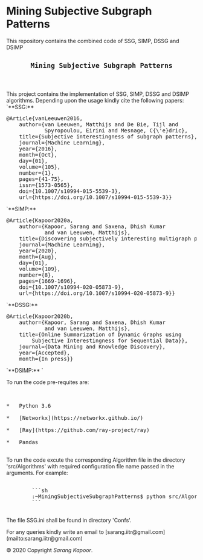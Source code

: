 # Mining Subjective Subgraph Patterns
This repository contains the combined code of SSG, SIMP, DSSG and DSIMP

<main>

<article id="content">

<header>

# `Mining Subjective Subgraph Patterns`

</header>

<section id="section-intro">This project contains the implementation of SSG, SIMP, DSSG and DSIMP algorithms. Depending upon the usage kindly cite the following papers:

<div>`**SSG:** ﻿

<pre class="print">@Article{vanLeeuwen2016,
	author={van Leeuwen, Matthijs and De Bie, Tijl and 
			Spyropoulou, Eirini and Mesnage, C{\'e}dric},
	title={Subjective interestingness of subgraph patterns},
	journal={Machine Learning},
	year={2016},
	month={Oct},
	day={01},
	volume={105},
	number={1},
	pages={41-75},
	issn={1573-0565},
	doi={10.1007/s10994-015-5539-3},
	url={https://doi.org/10.1007/s10994-015-5539-3}} </pre>

</div>

<div>`**SIMP:** ﻿

<pre class="print">@Article{Kapoor2020a,
	author={Kapoor, Sarang and Saxena, Dhish Kumar
			and van Leeuwen, Matthijs},
	title={Discovering subjectively interesting multigraph patterns},
	journal={Machine Learning},
	year={2020},
	month={Aug},
	day={01},
	volume={109},
	number={8},
	pages={1669-1696},
	doi={10.1007/s10994-020-05873-9},
	url={https://doi.org/10.1007/s10994-020-05873-9}} </pre>

</div>

<div>`**DSSG:** ﻿

<pre class="print">@Article{Kapoor2020b,
	author={Kapoor, Sarang and Saxena, Dhish Kumar
			and van Leeuwen, Matthijs},
	title={Online Summarization of Dynamic Graphs using 
		Subjective Interestingness for Sequential Data}},
	journal={Data Mining and Knowledge Discovery},
	year={Accepted},
	month={In press}} </pre>

</div>

<div>`**DSIMP:** ﻿`</div>

</section>

<section>

</section>

To run the code pre-requites are:

<pre> 

*   Python 3.6

*   [Networkx](https://networkx.github.io/)

*   [Ray](https://github.com/ray-project/ray)

*   Pandas

</pre>

<section>To run the code excute the corresponding Algorithm file in the directory 'src/Algorithms' with required configuration file name passed in the arguments. For example:

<pre> 
		```sh
		:~MiningSubjectiveSubgraphPatterns$ python src/Algorithms/SSG.py SSG.ini
		```
	</pre>

The file SSG.ini shall be found in directory 'Confs'.</section>

<section>For any queries kindly write an email to [sarang.iitr@gmail.com](mailto:sarang.iitr@gmail.com)</section>

</article>

<nav id="sidebar">

</nav>

</main>

<footer id="footer">

© 2020 Copyright <cite>Sarang Kapoor</cite>.

</footer>